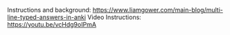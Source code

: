 Instructions and background: https://www.liamgower.com/main-blog/multi-line-typed-answers-in-anki
Video Instructions: https://youtu.be/vcHdg9oIPmA

